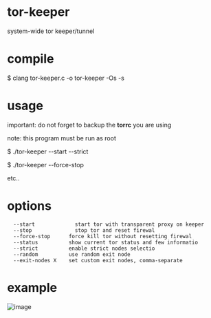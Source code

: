 # tor-keeper
system-wide tor keeper/tunnel

# compile
$ clang tor-keeper.c -o tor-keeper -Os -s

# usage
important: do not forget to backup the **torrc** you are using

note: this program must be run as root

$ ./tor-keeper --start --strict

$ ./tor-keeper --force-stop

etc..

# options
```
  --start		      start tor with transparent proxy on keeper
  --stop		      stop tor and reset firewal
  --force-stop		force kill tor without resetting firewal
  --status		    show current tor status and few informatio
  --strict		    enable strict nodes selectio
  --random		    use random exit node
  --exit-nodes X	set custom exit nodes, comma-separate
```
# example
![image](https://github.com/user-attachments/assets/e0b82019-5abb-43e3-bd02-b5bb5d23686a)
